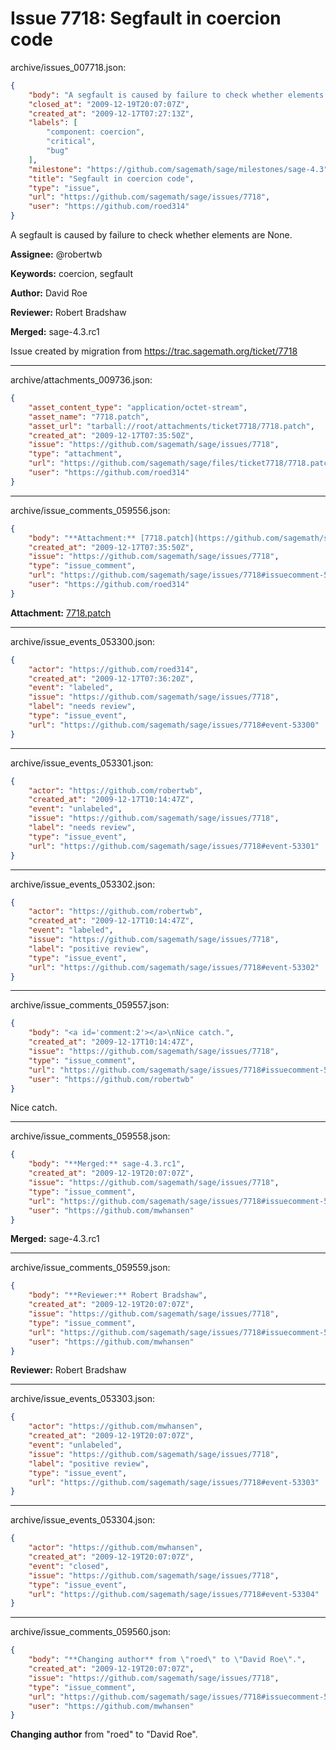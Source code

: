 # Issue 7718: Segfault in coercion code

archive/issues_007718.json:
```json
{
    "body": "A segfault is caused by failure to check whether elements are None.\n\n**Assignee:** @robertwb\n\n**Keywords:** coercion, segfault\n\n**Author:** David Roe\n\n**Reviewer:** Robert Bradshaw\n\n**Merged:** sage-4.3.rc1\n\nIssue created by migration from https://trac.sagemath.org/ticket/7718\n\n",
    "closed_at": "2009-12-19T20:07:07Z",
    "created_at": "2009-12-17T07:27:13Z",
    "labels": [
        "component: coercion",
        "critical",
        "bug"
    ],
    "milestone": "https://github.com/sagemath/sage/milestones/sage-4.3",
    "title": "Segfault in coercion code",
    "type": "issue",
    "url": "https://github.com/sagemath/sage/issues/7718",
    "user": "https://github.com/roed314"
}
```
A segfault is caused by failure to check whether elements are None.

**Assignee:** @robertwb

**Keywords:** coercion, segfault

**Author:** David Roe

**Reviewer:** Robert Bradshaw

**Merged:** sage-4.3.rc1

Issue created by migration from https://trac.sagemath.org/ticket/7718





---

archive/attachments_009736.json:
```json
{
    "asset_content_type": "application/octet-stream",
    "asset_name": "7718.patch",
    "asset_url": "tarball://root/attachments/ticket7718/7718.patch",
    "created_at": "2009-12-17T07:35:50Z",
    "issue": "https://github.com/sagemath/sage/issues/7718",
    "type": "attachment",
    "url": "https://github.com/sagemath/sage/files/ticket7718/7718.patch",
    "user": "https://github.com/roed314"
}
```



---

archive/issue_comments_059556.json:
```json
{
    "body": "**Attachment:** [7718.patch](https://github.com/sagemath/sage/files/ticket7718/7718.patch)",
    "created_at": "2009-12-17T07:35:50Z",
    "issue": "https://github.com/sagemath/sage/issues/7718",
    "type": "issue_comment",
    "url": "https://github.com/sagemath/sage/issues/7718#issuecomment-59556",
    "user": "https://github.com/roed314"
}
```

**Attachment:** [7718.patch](https://github.com/sagemath/sage/files/ticket7718/7718.patch)



---

archive/issue_events_053300.json:
```json
{
    "actor": "https://github.com/roed314",
    "created_at": "2009-12-17T07:36:20Z",
    "event": "labeled",
    "issue": "https://github.com/sagemath/sage/issues/7718",
    "label": "needs review",
    "type": "issue_event",
    "url": "https://github.com/sagemath/sage/issues/7718#event-53300"
}
```



---

archive/issue_events_053301.json:
```json
{
    "actor": "https://github.com/robertwb",
    "created_at": "2009-12-17T10:14:47Z",
    "event": "unlabeled",
    "issue": "https://github.com/sagemath/sage/issues/7718",
    "label": "needs review",
    "type": "issue_event",
    "url": "https://github.com/sagemath/sage/issues/7718#event-53301"
}
```



---

archive/issue_events_053302.json:
```json
{
    "actor": "https://github.com/robertwb",
    "created_at": "2009-12-17T10:14:47Z",
    "event": "labeled",
    "issue": "https://github.com/sagemath/sage/issues/7718",
    "label": "positive review",
    "type": "issue_event",
    "url": "https://github.com/sagemath/sage/issues/7718#event-53302"
}
```



---

archive/issue_comments_059557.json:
```json
{
    "body": "<a id='comment:2'></a>\nNice catch.",
    "created_at": "2009-12-17T10:14:47Z",
    "issue": "https://github.com/sagemath/sage/issues/7718",
    "type": "issue_comment",
    "url": "https://github.com/sagemath/sage/issues/7718#issuecomment-59557",
    "user": "https://github.com/robertwb"
}
```

<a id='comment:2'></a>
Nice catch.



---

archive/issue_comments_059558.json:
```json
{
    "body": "**Merged:** sage-4.3.rc1",
    "created_at": "2009-12-19T20:07:07Z",
    "issue": "https://github.com/sagemath/sage/issues/7718",
    "type": "issue_comment",
    "url": "https://github.com/sagemath/sage/issues/7718#issuecomment-59558",
    "user": "https://github.com/mwhansen"
}
```

**Merged:** sage-4.3.rc1



---

archive/issue_comments_059559.json:
```json
{
    "body": "**Reviewer:** Robert Bradshaw",
    "created_at": "2009-12-19T20:07:07Z",
    "issue": "https://github.com/sagemath/sage/issues/7718",
    "type": "issue_comment",
    "url": "https://github.com/sagemath/sage/issues/7718#issuecomment-59559",
    "user": "https://github.com/mwhansen"
}
```

**Reviewer:** Robert Bradshaw



---

archive/issue_events_053303.json:
```json
{
    "actor": "https://github.com/mwhansen",
    "created_at": "2009-12-19T20:07:07Z",
    "event": "unlabeled",
    "issue": "https://github.com/sagemath/sage/issues/7718",
    "label": "positive review",
    "type": "issue_event",
    "url": "https://github.com/sagemath/sage/issues/7718#event-53303"
}
```



---

archive/issue_events_053304.json:
```json
{
    "actor": "https://github.com/mwhansen",
    "created_at": "2009-12-19T20:07:07Z",
    "event": "closed",
    "issue": "https://github.com/sagemath/sage/issues/7718",
    "type": "issue_event",
    "url": "https://github.com/sagemath/sage/issues/7718#event-53304"
}
```



---

archive/issue_comments_059560.json:
```json
{
    "body": "**Changing author** from \"roed\" to \"David Roe\".",
    "created_at": "2009-12-19T20:07:07Z",
    "issue": "https://github.com/sagemath/sage/issues/7718",
    "type": "issue_comment",
    "url": "https://github.com/sagemath/sage/issues/7718#issuecomment-59560",
    "user": "https://github.com/mwhansen"
}
```

**Changing author** from "roed" to "David Roe".
